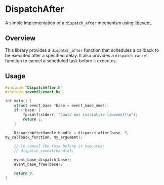 # DispatchAfter

A simple implementation of a `dispatch_after` mechanism using 
[libevent](https://libevent.org/).

## Overview

This library provides a `dispatch_after` function that schedules a 
callback to be executed after a specified delay. It also provides a 
`dispatch_cancel` function to cancel a scheduled task before it executes.

## Usage

```c
#include "DispatchAfter.h"
#include <event2/event.h>

int main() {
    struct event_base *base = event_base_new();
    if (!base) {
        fprintf(stderr, "Could not initialize libevent!\n");
        return 1;
    }

    DispatchAfterHandle handle = dispatch_after(base, 5, 
my_callback_function, my_argument);

    // To cancel the task before it executes:
    // dispatch_cancel(handle);

    event_base_dispatch(base);
    event_base_free(base);

    return 0;
}

